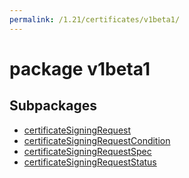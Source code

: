 ```yaml
---
permalink: /1.21/certificates/v1beta1/
---
```


# package v1beta1



## Subpackages

* [certificateSigningRequest](certificates-v1beta1-certificateSigningRequest.md)
* [certificateSigningRequestCondition](certificates-v1beta1-certificateSigningRequestCondition.md)
* [certificateSigningRequestSpec](certificates-v1beta1-certificateSigningRequestSpec.md)
* [certificateSigningRequestStatus](certificates-v1beta1-certificateSigningRequestStatus.md)